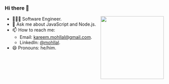 ### Hi there 👋

<!--
**mohllal/mohllal** is a ✨ _special_ ✨ repository because its `README.md` (this file) appears on your GitHub profile.
-->

<img height="200em" align="right" src="https://github-readme-stats-eight-theta.vercel.app/api/top-langs/?username=mohllal&theme=dark&layout=compact&langs_count=8&hide_border=true"/>

- 👨🏽‍💻 Software Engineer.
- 💬 Ask me about JavaScript and Node.js.
- 📫 How to reach me:
  - Email: kareem.mohllal@gmail.com.
  - LinkedIn: [@mohllal](https://www.linkedin.com/in/mohllal/).
- 😄 Pronouns: he/him.
